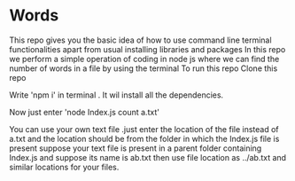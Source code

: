 # Words


This repo gives you the basic idea of how to use command line terminal functionalities apart from usual installing libraries and packages
In this repo we perform a simple operation of coding in node js where we can find the number of words in a file by using the terminal
To run this repo
Clone this repo

Write  'npm i' in terminal . It wil install all the dependencies.

Now just enter 'node Index.js count a.txt'

 You can use your own text file .just enter the location of the file instead of a.txt and the location should be from the folder in which the Index.js file is present
 suppose your text file is present in a parent folder containing Index.js and suppose its name is ab.txt then use file location as ../ab.txt and similar locations for your files.
